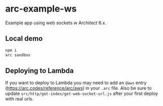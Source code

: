 # arc-example-ws

Example app using web sockets w Architect 6.x.

## Local demo

```bash
npm i
arc sandbox
```

## Deploying to Lambda

If you want to deploy to Lambda you may need to add an `@aws` entry (https://arc.codes/reference/arc/aws) in your `.arc` file. Also be sure to update `src/http/get-index/get-web-socket-url.js` after your first deploy with real urls.
